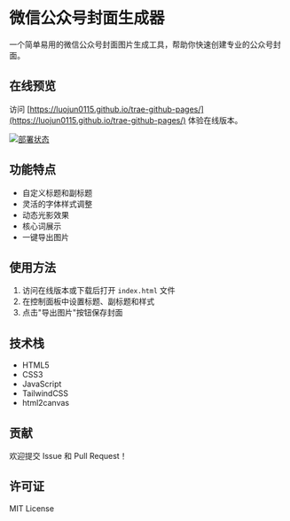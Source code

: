 # 微信公众号封面生成器

一个简单易用的微信公众号封面图片生成工具，帮助你快速创建专业的公众号封面。

## 在线预览

访问 [https://luojun0115.github.io/trae-github-pages/](https://luojun0115.github.io/trae-github-pages/) 体验在线版本。

[![部署状态](https://github.com/luojun0115/trae-github-pages/actions/workflows/pages/pages-build-deployment/badge.svg)](https://github.com/luojun0115/trae-github-pages/actions/workflows/pages/pages-build-deployment)

## 功能特点

- 自定义标题和副标题
- 灵活的字体样式调整
- 动态光影效果
- 核心词展示
- 一键导出图片

## 使用方法

1. 访问在线版本或下载后打开 `index.html` 文件
2. 在控制面板中设置标题、副标题和样式
3. 点击"导出图片"按钮保存封面

## 技术栈

- HTML5
- CSS3
- JavaScript
- TailwindCSS
- html2canvas

## 贡献

欢迎提交 Issue 和 Pull Request！

## 许可证

MIT License